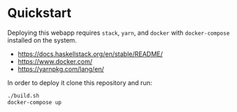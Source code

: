 # Quickstart
Deploying this webapp requires `stack`, `yarn`, and `docker` with
`docker-compose` installed on the system.
- https://docs.haskellstack.org/en/stable/README/
- https://www.docker.com/
- https://yarnpkg.com/lang/en/

In order to deploy it clone this repository and run:
```bash
./build.sh
docker-compose up
```

